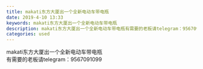 ```yaml
---
title: makati东方大厦出一个全新电动车带电瓶
date: 2019-4-10 13:33
keywords: makati东方大厦出一个全新电动车带电瓶
description: makati东方大厦出一个全新电动车带电瓶有需要的老板请telegram：9567091099
categories: used
---
```

<td class="t_f" id="postmessage_3449460">

makati东方大厦出一个全新电动车带电瓶<br/>
有需要的老板请telegram：9567091099</td>
